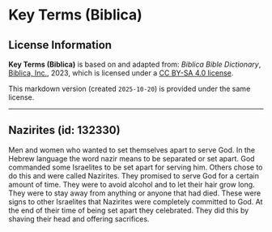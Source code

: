 # Key Terms (Biblica)

## License Information

**Key Terms (Biblica)** is based on and adapted from: _Biblica Bible Dictionary_, [Biblica, Inc.](https://www.biblica.com/), 2023, which is licensed under a [CC BY-SA 4.0 license](https://creativecommons.org/licenses/by-sa/4.0/legalcode.en).

This markdown version (created `2025-10-20`) is provided under the same license.



--------------------------------

## Nazirites (id: 132330)

Men and women who wanted to set themselves apart to serve God. In the Hebrew language the word nazir means to be separated or set apart. God commanded some Israelites to be set apart for serving him. Others chose to do this and were called Nazirites. They promised to serve God for a certain amount of time. They were to avoid alcohol and to let their hair grow long. They were to stay away from anything or anyone that had died. These were signs to other Israelites that Nazirites were completely committed to God. At the end of their time of being set apart they celebrated. They did this by shaving their head and offering sacrifices.


